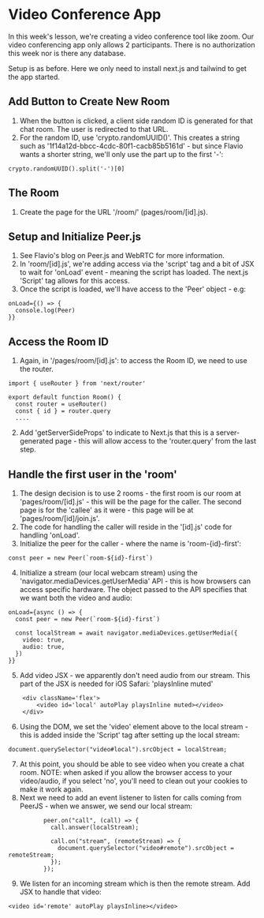 # Video Conference App

In this week's lesson, we're creating a video conference tool like zoom. Our video conferencing app only allows 2 participants. There is no authorization this week nor is there any database.

Setup is as before. Here we only need to install next.js and tailwind to get the app started.

## Add Button to Create New Room

1. When the button is clicked, a client side random ID is generated for that chat room. The user is redirected to that URL.
2. For the random ID, use 'crypto.randomUUID()'. This creates a string such as '1f14a12d-bbcc-4cdc-80f1-cacb85b5161d' - but since Flavio wants a shorter string, we'll only use the part up to the first '-':

```
crypto.randomUUID().split('-')[0]
```

## The Room

1. Create the page for the URL '/room/<id>' (pages/room/[id].js).

## Setup and Initialize Peer.js

1. See Flavio's blog on Peer.js and WebRTC for more information.
2. In 'room/[id].js', we're adding access via the 'script' tag and a bit of JSX to wait for 'onLoad' event - meaning the script has loaded. The next.js 'Script' tag allows for this access.
3. Once the script is loaded, we'll have access to the 'Peer' object - e.g:

```
onLoad={() => {
  console.log(Peer)
}}
```

## Access the Room ID

1. Again, in '/pages/room/[id].js': to access the Room ID, we need to use the router.

```
import { useRouter } from 'next/router'

export default function Room() {
  const router = useRouter()
  const { id } = router.query
  ....
```

2. Add 'getServerSideProps' to indicate to Next.js that this is a server-generated page - this will allow access to the 'router.query' from the last step.

## Handle the first user in the 'room'

1. The design decision is to use 2 rooms - the first room is our room at 'pages/room/[id].js' - this will be the page for the caller. The second page is for the 'callee' as it were - this page will be at 'pages/room/[id]/join.js'.
2. The code for handling the caller will reside in the '[id].js' code for handling 'onLoad'.
3. Initialize the peer for the caller - where the name is 'room-{id}-first':

```
const peer = new Peer(`room-${id}-first`)
```

4. Initialize a stream (our local webcam stream) using the 'navigator.mediaDevices.getUserMedia' API - this is how browsers can access specific hardware. The object passed to the API specifies that we want both the video and audio:

```
onLoad={async () => {
  const peer = new Peer(`room-${id}-first`)

  const localStream = await navigator.mediaDevices.getUserMedia({
    video: true,
    audio: true,
  })
}}
```

5. Add video JSX - we apparently don't need audio from our stream. This part of the JSX is needed for iOS Safari: 'playsInline muted'

```
    <div className='flex'>
        <video id='local' autoPlay playsInline muted></video>
    </div>
```

6. Using the DOM, we set the 'video' element above to the local stream - this is added inside the 'Script' tag after setting up the local stream:

```
document.querySelector("video#local").srcObject = localStream;
```

7. At this point, you should be able to see video when you create a chat room. NOTE: when asked if you allow the browser access to your video/audio, if you select 'no', you'll need to clean out your cookies to make it work again.
8. Next we need to add an event listener to listen for calls coming from PeerJS - when we answer, we send our local stream:

```
          peer.on("call", (call) => {
            call.answer(localStream);

            call.on("stream", (remoteStream) => {
              document.querySelector("video#remote").srcObject = remoteStream;
            });
          });

```

9. We listen for an incoming stream which is then the remote stream. Add JSX to handle that video:

```
<video id='remote' autoPlay playsInline></video>
```
